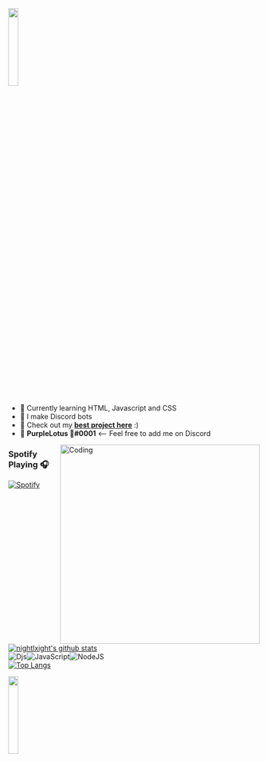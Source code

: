  <img src="https://github.com/vimalverma558/vimalverma558/blob/v2/img/hello.gif" width="20%">

- 🧠 Currently learning HTML, Javascript and CSS
- 🤖 I make Discord bots
- 🎉 Check out my **[best project here](https://github.com/nightlxight/discord-bots)** :)
- 🍕 **PurpleLotus 🦋#0001** <-- Feel free to add me on Discord

<img align="right" alt="Coding" width="400" src="https://cdn.dribbble.com/users/2646423/screenshots/5507196/computer.gif">

### Spotify Playing 🎧
[![Spotify](https://novatorem.visualbean.vercel.app/api/spotify)](https://open.spotify.com/user/lr8ewvisvx9h6ve2lliadn7yw)

[![nightlxight's github stats](https://github-readme-stats.vercel.app/api?username=nightlxight&theme=graywhite&show_icons=true&hide=issues,contribs&include_all_commits=true&line_height=21&bg_color=0,EC6C6C,FFD479,FFFC79,73FA79)](https://github.com/nightlxight/github-readme-stats)
<br>
![Djs](https://img.shields.io/badge/discord.js-%237289DA.svg?style=for-the-badge&logo=discord&logoColor=white)![JavaScript](https://img.shields.io/badge/javascript-%23323330.svg?style=for-the-badge&logo=javascript&logoColor=%23F7DF1E)![NodeJS](https://img.shields.io/badge/node.js-6DA55F?style=for-the-badge&logo=node.js&logoColor=white)
<br>
[![Top Langs](https://github-readme-stats.vercel.app/api/top-langs/?username=nightlxight&layout=compact&show_icons=true&include_all_commits=true&bg_color=0,73FA79,73FDFF,7A81FF&theme=graywhite)](https://github.com/nightlxight/github-readme-stats)
  
  <img src="https://media.giphy.com/media/jpVnC65DmYeyRL4LHS/giphy.gif" width="20%">
 
